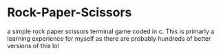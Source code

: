 # Rock-Paper-Scissors
a simple rock paper scissors terminal game coded in c. This is primarly a learning experience for myself as there are probably hundreds of better versions of this lol
